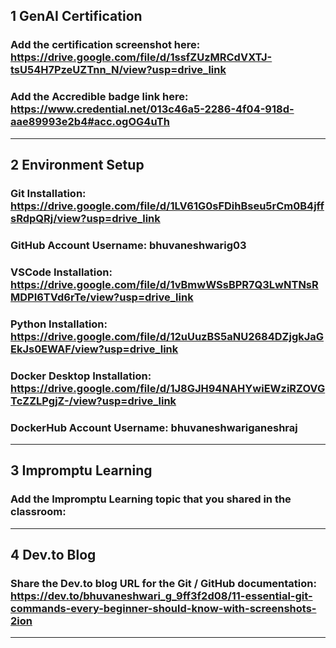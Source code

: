 ## 1 GenAI Certification
### Add the certification screenshot here: https://drive.google.com/file/d/1ssfZUzMRCdVXTJ-tsU54H7PzeUZTnn_N/view?usp=drive_link
### Add the Accredible badge link here: https://www.credential.net/013c46a5-2286-4f04-918d-aae89993e2b4#acc.ogOG4uTh
-----
## 2 Environment Setup
### Git Installation: https://drive.google.com/file/d/1LV61G0sFDihBseu5rCm0B4jffsRdpQRj/view?usp=drive_link
### GitHub Account Username: bhuvaneshwarig03
### VSCode Installation: https://drive.google.com/file/d/1vBmwWSsBPR7Q3LwNTNsRMDPI6TVd6rTe/view?usp=drive_link
### Python Installation: https://drive.google.com/file/d/12uUuzBS5aNU2684DZjgkJaGEkJs0EWAF/view?usp=drive_link
### Docker Desktop Installation: https://drive.google.com/file/d/1J8GJH94NAHYwiEWziRZOVGTcZZLPgjZ-/view?usp=drive_link
### DockerHub Account Username: bhuvaneshwariganeshraj
-----
## 3 Impromptu Learning
### Add the Impromptu Learning topic that you shared in the classroom:
-----
## 4 Dev.to Blog
### Share the Dev.to blog URL for the Git / GitHub documentation: https://dev.to/bhuvaneshwari_g_9ff3f2d08/11-essential-git-commands-every-beginner-should-know-with-screenshots-2ion
-----
